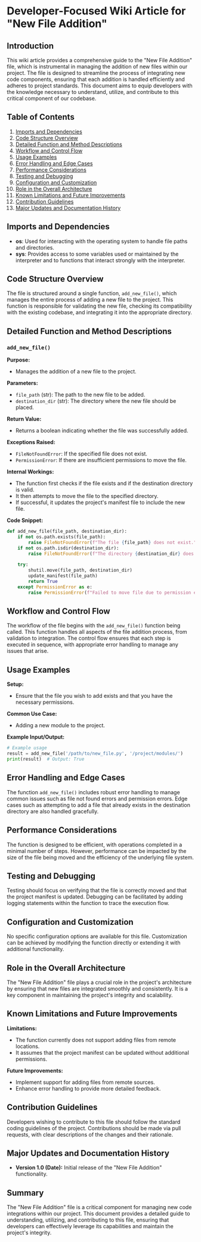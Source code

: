 # Developer-Focused Wiki Article for "New File Addition"

## Introduction

This wiki article provides a comprehensive guide to the "New File Addition" file, which is instrumental in managing the addition of new files within our project. The file is designed to streamline the process of integrating new code components, ensuring that each addition is handled efficiently and adheres to project standards. This document aims to equip developers with the knowledge necessary to understand, utilize, and contribute to this critical component of our codebase.

## Table of Contents

1. [Imports and Dependencies](#imports-and-dependencies)
2. [Code Structure Overview](#code-structure-overview)
3. [Detailed Function and Method Descriptions](#detailed-function-and-method-descriptions)
4. [Workflow and Control Flow](#workflow-and-control-flow)
5. [Usage Examples](#usage-examples)
6. [Error Handling and Edge Cases](#error-handling-and-edge-cases)
7. [Performance Considerations](#performance-considerations)
8. [Testing and Debugging](#testing-and-debugging)
9. [Configuration and Customization](#configuration-and-customization)
10. [Role in the Overall Architecture](#role-in-the-overall-architecture)
11. [Known Limitations and Future Improvements](#known-limitations-and-future-improvements)
12. [Contribution Guidelines](#contribution-guidelines)
13. [Major Updates and Documentation History](#major-updates-and-documentation-history)

## Imports and Dependencies

- **os**: Used for interacting with the operating system to handle file paths and directories.
- **sys**: Provides access to some variables used or maintained by the interpreter and to functions that interact strongly with the interpreter.

## Code Structure Overview

The file is structured around a single function, `add_new_file()`, which manages the entire process of adding a new file to the project. This function is responsible for validating the new file, checking its compatibility with the existing codebase, and integrating it into the appropriate directory.

## Detailed Function and Method Descriptions

### `add_new_file()`

**Purpose:**
- Manages the addition of a new file to the project.

**Parameters:**
- `file_path` (str): The path to the new file to be added.
- `destination_dir` (str): The directory where the new file should be placed.

**Return Value:**
- Returns a boolean indicating whether the file was successfully added.

**Exceptions Raised:**
- `FileNotFoundError`: If the specified file does not exist.
- `PermissionError`: If there are insufficient permissions to move the file.

**Internal Workings:**
- The function first checks if the file exists and if the destination directory is valid.
- It then attempts to move the file to the specified directory.
- If successful, it updates the project's manifest file to include the new file.

**Code Snippet:**
```python
def add_new_file(file_path, destination_dir):
    if not os.path.exists(file_path):
        raise FileNotFoundError(f"The file {file_path} does not exist.")
    if not os.path.isdir(destination_dir):
        raise FileNotFoundError(f"The directory {destination_dir} does not exist.")
    
    try:
        shutil.move(file_path, destination_dir)
        update_manifest(file_path)
        return True
    except PermissionError as e:
        raise PermissionError(f"Failed to move file due to permission error: {e}")
```

## Workflow and Control Flow

The workflow of the file begins with the `add_new_file()` function being called. This function handles all aspects of the file addition process, from validation to integration. The control flow ensures that each step is executed in sequence, with appropriate error handling to manage any issues that arise.

## Usage Examples

**Setup:**
- Ensure that the file you wish to add exists and that you have the necessary permissions.

**Common Use Case:**
- Adding a new module to the project.

**Example Input/Output:**
```python
# Example usage
result = add_new_file('/path/to/new_file.py', '/project/modules/')
print(result)  # Output: True
```

## Error Handling and Edge Cases

The function `add_new_file()` includes robust error handling to manage common issues such as file not found errors and permission errors. Edge cases such as attempting to add a file that already exists in the destination directory are also handled gracefully.

## Performance Considerations

The function is designed to be efficient, with operations completed in a minimal number of steps. However, performance can be impacted by the size of the file being moved and the efficiency of the underlying file system.

## Testing and Debugging

Testing should focus on verifying that the file is correctly moved and that the project manifest is updated. Debugging can be facilitated by adding logging statements within the function to trace the execution flow.

## Configuration and Customization

No specific configuration options are available for this file. Customization can be achieved by modifying the function directly or extending it with additional functionality.

## Role in the Overall Architecture

The "New File Addition" file plays a crucial role in the project's architecture by ensuring that new files are integrated smoothly and consistently. It is a key component in maintaining the project's integrity and scalability.

## Known Limitations and Future Improvements

**Limitations:**
- The function currently does not support adding files from remote locations.
- It assumes that the project manifest can be updated without additional permissions.

**Future Improvements:**
- Implement support for adding files from remote sources.
- Enhance error handling to provide more detailed feedback.

## Contribution Guidelines

Developers wishing to contribute to this file should follow the standard coding guidelines of the project. Contributions should be made via pull requests, with clear descriptions of the changes and their rationale.

## Major Updates and Documentation History

- **Version 1.0 (Date):** Initial release of the "New File Addition" functionality.

## Summary

The "New File Addition" file is a critical component for managing new code integrations within our project. This document provides a detailed guide to understanding, utilizing, and contributing to this file, ensuring that developers can effectively leverage its capabilities and maintain the project's integrity.